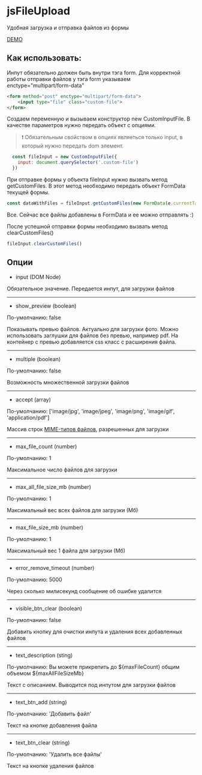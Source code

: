 # jsFileUpload

Удобная загрузка и отправка файлов из формы

[DEMO](https://dsgnfox.github.io/jsfileupload/index.html)

## Как использовать:
Инпут обязательно должен быть внутри тэга form. Для корректной работы отправки файлов у тэга form указываем enctype="multipart/form-data"

```html
<form method="post" enctype="multipart/form-data">
    <input type="file" class="custom-file">
</form>
```

Создаем переменную и вызываем конструктор new CustomInputFile. В качестве параметров нужно передать объект с опциями.
> :exclamation: Обязательным свойством в опциях являеться только input, в который нужно передать dom элемент.
```js
  const fileInput = new CustomInputFile({
    input: document.querySelector('.custom-file')
  })
```
При отправке формы у объекта fileInput нужно вызвать метод getCustomFiles. В этот метод необходимо передать объект FormData текущей формы.
```js
const dataWithFiles = fileInput.getCustomFiles(new FormData(e.currentTarget))
```
Все. Сейчас все файлы добавлены в FormData и ее можно отправлять :)

После успешной отправки формы необходимо вызвать метод clearCustomFiles()
```js
fileInput.clearCustomFiles()
```

## Опции
* input (DOM Node)

Обязательное значение. Передается инпут, для загрузки файлов

---

* show_preview (boolean)

По-умолчанию: false

Показывать превью файлов. Актуально для загрузки фото. Можно использовать заглушки для файлов без превью, например pdf. На контейнер с превью добавляется css класс с расширения файла.

---

* multiple (boolean)

По-умолчанию: false

Возможность множественной загрузки файлов

---

* accept (array)

По-умолчанию: ['image/jpg', 'image/jpeg', 'image/png', 'image/gif', 'application/pdf']

Массив строк [MIME-типов файлов](https://developer.mozilla.org/ru/docs/Web/HTTP/Basics_of_HTTP/MIME_types), разрешенных для загрузки

---

* max_file_count (number)

По-умолчанию: 1

Максимальное число файлов для загрузки

---

* max_all_file_size_mb (number)

По-умолчанию: 1

Максимальный вес всех файлов для загрузки (Мб)

---

* max_file_size_mb (number)

По-умолчанию: 1

Максимальный вес 1 файла для загрузки (Мб)

---

* error_remove_timeout (number)

По-умолчанию: 5000

Через сколько милисекунд сообщение об ошибке удалится

---

* visible_btn_clear (boolean)

По-умолчанию: false

Добавить кнопку для очистки инпута и удаления всех добавленных файлов

---

* text_description (sting)

По-умолчанию: Вы можете прикрепить до ${maxFileCount} общим объемом ${maxAllFileSizeMb}

Текст с описанием. Выводится под инпутом для загрузки файлов

---

* text_btn_add (string)

По-умолчанию: 'Добавить файл'

Текст на кнопке добавления файла

---

* text_btn_clear (string)

По-умолчанию: 'Удалить все файлы'

Текст на кнопке удаления файлов
